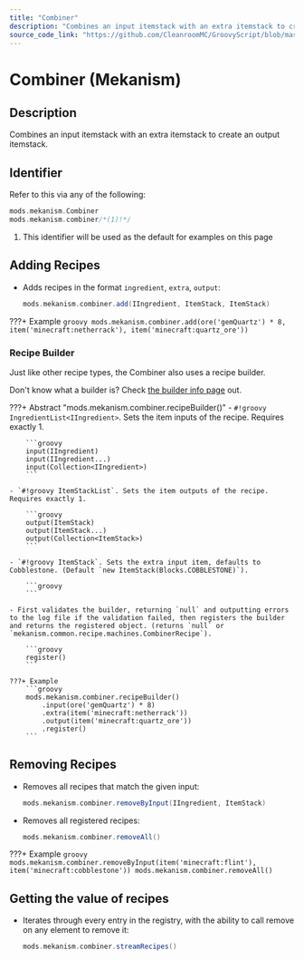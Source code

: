 ```yaml
---
title: "Combiner"
description: "Combines an input itemstack with an extra itemstack to create an output itemstack."
source_code_link: "https://github.com/CleanroomMC/GroovyScript/blob/master/src/main/java/com/cleanroommc/groovyscript/compat/mods/mekanism/Combiner.java"
---
```


# Combiner (Mekanism)

## Description

Combines an input itemstack with an extra itemstack to create an output itemstack.

## Identifier

Refer to this via any of the following:

```groovy hl_lines="2"
mods.mekanism.Combiner
mods.mekanism.combiner/*(1)!*/
```

1. This identifier will be used as the default for examples on this page

## Adding Recipes

- Adds recipes in the format `ingredient`, `extra`, `output`:

    ```groovy
    mods.mekanism.combiner.add(IIngredient, ItemStack, ItemStack)
    ```

???+ Example
    ```groovy
    mods.mekanism.combiner.add(ore('gemQuartz') * 8, item('minecraft:netherrack'), item('minecraft:quartz_ore'))
    ```

### Recipe Builder

Just like other recipe types, the Combiner also uses a recipe builder.

Don't know what a builder is? Check [the builder info page](../../../groovy/builder.md) out.

???+ Abstract "mods.mekanism.combiner.recipeBuilder()"
    - `#!groovy IngredientList<IIngredient>`. Sets the item inputs of the recipe. Requires exactly 1.

        ```groovy
        input(IIngredient)
        input(IIngredient...)
        input(Collection<IIngredient>)
        ```

    - `#!groovy ItemStackList`. Sets the item outputs of the recipe. Requires exactly 1.

        ```groovy
        output(ItemStack)
        output(ItemStack...)
        output(Collection<ItemStack>)
        ```

    - `#!groovy ItemStack`. Sets the extra input item, defaults to Cobblestone. (Default `new ItemStack(Blocks.COBBLESTONE)`).

        ```groovy
        ```

    - First validates the builder, returning `null` and outputting errors to the log file if the validation failed, then registers the builder and returns the registered object. (returns `null` or `mekanism.common.recipe.machines.CombinerRecipe`).

        ```groovy
        register()
        ```

    ???+ Example
        ```groovy
        mods.mekanism.combiner.recipeBuilder()
            .input(ore('gemQuartz') * 8)
            .extra(item('minecraft:netherrack'))
            .output(item('minecraft:quartz_ore'))
            .register()
        ```



## Removing Recipes

- Removes all recipes that match the given input:

    ```groovy
    mods.mekanism.combiner.removeByInput(IIngredient, ItemStack)
    ```

- Removes all registered recipes:

    ```groovy
    mods.mekanism.combiner.removeAll()
    ```

???+ Example
    ```groovy
    mods.mekanism.combiner.removeByInput(item('minecraft:flint'), item('minecraft:cobblestone'))
    mods.mekanism.combiner.removeAll()
    ```

## Getting the value of recipes

- Iterates through every entry in the registry, with the ability to call remove on any element to remove it:

    ```groovy
    mods.mekanism.combiner.streamRecipes()
    ```
